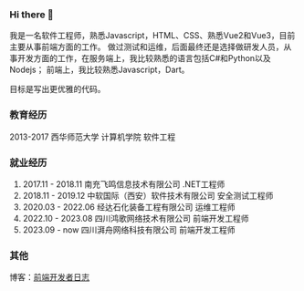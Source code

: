
### Hi there 👋

我是一名软件工程师，熟悉Javascript，HTML、CSS、熟悉Vue2和Vue3，目前主要从事前端方面的工作。
做过测试和运维，后面最终还是选择做研发人员，从事开发方面的工作，在服务端上，我比较熟悉的语言包括C#和Python以及Nodejs；
前端上，我比较熟悉Javascript，Dart。

目标是写出更优雅的代码。

### 教育经历
 2013-2017 西华师范大学 计算机学院 软件工程

### 就业经历
 1. 2017.11 - 2018.11 南充飞鸣信息技术有限公司 .NET工程师
 2. 2018.11 - 2019.12 中软国际（西安）软件技术有限公司 安全测试工程师
 3. 2020.03 - 2022.06 经达石化装备工程有限公司 运维工程师
 4. 2022.10 - 2023.08 四川鸿歌网络技术有限公司 前端开发工程师
 5. 2023.09 - now 四川湃舟网络科技有限公司 前端开发工程师 

### 其他
 博客：[前端开发者日志](http://styx.sdf.org)
 

